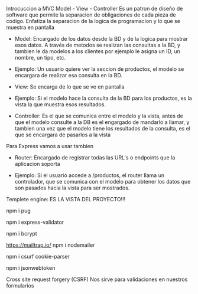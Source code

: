 Introcuccion a MVC
Model - View - Controller
Es un patron de diseño de software que permite la separacion de obligaciones
de cada pieza de codigo. Enfatiza la separacion de la logica de programacion
y lo que se muestra en pantalla

- Model: 
    Encargado de los datos desde la BD y de la logica para mostrar esos datos.
A través de metodos se realizan las consultas a la BD, y tambien le da modelos a los
clientes por ejemplo le asigna un ID, un nombre, un tipo, etc.
* Ejemplo: 
    Un usuario quiere ver la seccion de productos, el modelo se encargara
de realizar esa consulta en la BD.

- View:
    Se encarga de lo que se ve en pantalla
* Ejemplo:
    Si el modelo hace la consulta de la BD para los productos, es la vista la que 
muestra esos resultados.

- Controller:
    Es el que se comunica entre el modelo y la vista, antes de que el modelo consulte
a la DB es el engargado de mandarlo a llamar, y tambien una vez que el modelo tiene
los resultados de la consulta, es el que se encargara de pasarlos a la vista

Para Express vamos a usar tambien
- Router:
    Encargado de registrar todas las URL's o endpoints que la aplicacion soporta
* Ejemplo:
    Si el usuario accede a /productos, el router llama un controlador, que se
comunica con el modelo para obtener los datos que son pasados hacia la vista para ser mostrados.     


Templete engine:
ES LA VISTA DEL PROYECTO!!!


npm i pug  

npm i express-validator 

npm i bcrypt   

https://mailtrap.io/
npm i nodemailer

npm i csurf cookie-parser

npm i jsonwebtoken  

Cross site request forgery (CSRF)
Nos sirve para validaciones en nuestros formularios